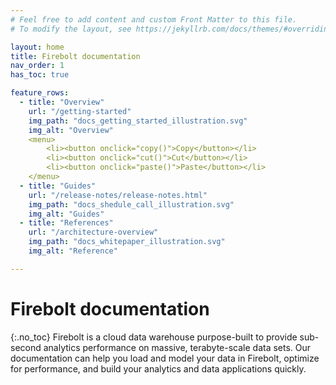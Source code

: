 ```yaml
---
# Feel free to add content and custom Front Matter to this file.
# To modify the layout, see https://jekyllrb.com/docs/themes/#overriding-theme-defaults

layout: home
title: Firebolt documentation
nav_order: 1
has_toc: true

feature_rows:
  - title: "Overview"
    url: "/getting-started"
    img_path: "docs_getting_started_illustration.svg" 
    img_alt: "Overview"
    <menu>
        <li><button onclick="copy()">Copy</button></li>
        <li><button onclick="cut()">Cut</button></li>
        <li><button onclick="paste()">Paste</button></li>
    </menu>
  - title: "Guides"
    url: "/release-notes/release-notes.html"
    img_path: "docs_shedule_call_illustration.svg" 
    img_alt: "Guides"
  - title: "References"
    url: "/architecture-overview"
    img_path: "docs_whitepaper_illustration.svg"
    img_alt: "Reference"

---
```

# Firebolt documentation
{:.no_toc}
Firebolt is a cloud data warehouse purpose-built to provide sub-second analytics performance on massive, terabyte-scale data sets. Our documentation can help you load and model your data in Firebolt, optimize for performance, and build your analytics and data applications quickly.
